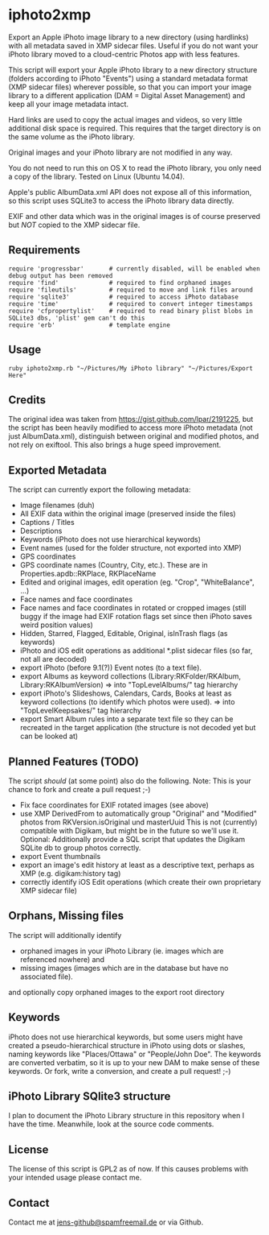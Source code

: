# iphoto2xmp
Export an Apple iPhoto image library to a new directory (using hardlinks) with all metadata saved in XMP sidecar files.
Useful if you do not want your iPhoto library moved to a cloud-centric Photos app with less features.

This script will export your Apple iPhoto library to a new directory structure (folders according to iPhoto "Events") using a standard metadata format (XMP sidecar files) wherever possible, so that you can import your image library to a different application (DAM = Digital Asset Management) and keep all your image metadata intact.

Hard links are used to copy the actual images and videos, so very little additional disk space is required. This requires that the target directory is on the same volume as the iPhoto library.

Original images and your iPhoto library are not modified in any way.

You do not need to run this on OS X to read the iPhoto library, you only need a copy of the library. Tested on Linux (Ubuntu 14.04).

Apple's public AlbumData.xml API does not expose all of this information, so this script uses SQLite3 to access the iPhoto library data directly.

EXIF and other data which was in the original images is of course preserved but *NOT* copied to the XMP sidecar file.


## Requirements

    require 'progressbar'       # currently disabled, will be enabled when debug output has been removed
    require 'find'              # required to find orphaned images
    require 'fileutils'         # required to move and link files around 
    require 'sqlite3'           # required to access iPhoto database
    require 'time'              # required to convert integer timestamps
    require 'cfpropertylist'    # required to read binary plist blobs in SQLite3 dbs, 'plist' gem can't do this
    require 'erb'               # template engine


## Usage

    ruby iphoto2xmp.rb "~/Pictures/My iPhoto library" "~/Pictures/Export Here"


## Credits
The original idea was taken from https://gist.github.com/lpar/2191225, but the script has been heavily modified to access more iPhoto metadata (not just AlbumData.xml), distinguish between original and modified photos, and not rely on exiftool. This also brings a huge speed improvement.


## Exported Metadata
The script can currently export the following metadata:

 * Image filenames (duh)
 * All EXIF data within the original image (preserved inside the files)
 * Captions / Titles
 * Descriptions
 * Keywords (iPhoto does not use hierarchical keywords)
 * Event names (used for the folder structure, not exported into XMP)
 * GPS coordinates
 * GPS coordinate names (Country, City, etc.). These are in Properties.apdb::RKPlace, RKPlaceName
 * Edited and original images, edit operation (eg. "Crop", "WhiteBalance", ...)
 * Face names and face coordinates
 * Face names and face coordinates in rotated or cropped images
   (still buggy if the image had EXIF rotation flags set since then iPhoto saves weird position values)
 * Hidden, Starred, Flagged, Editable, Original, isInTrash flags (as keywords)
 * iPhoto and iOS edit operations as additional *.plist sidecar files (so far, not all are decoded)
 * export iPhoto (before 9.1(?)) Event notes (to a text file).
 * export Albums as keyword collections (Library:RKFolder/RKAlbum, Library:RKAlbumVersion)
   => into "TopLevelAlbums/" tag hierarchy
 * export iPhoto's Slideshows, Calendars, Cards, Books at least as keyword collections (to identify which photos were used).
   => into "TopLevelKeepsakes/" tag hierarchy
 * export Smart Album rules into a separate text file so they can be recreated in the target application
   (the structure is not decoded yet but can be looked at)

## Planned Features (TODO)
The script *should* (at some point) also do the following.
Note: This is your chance to fork and create a pull request ;-)

 * Fix face coordinates for EXIF rotated images (see above)
 * use XMP DerivedFrom to automatically group "Original" and "Modified" photos from RKVersion.isOriginal und masterUuid
   This is not (currently) compatible with Digikam, but might be in the future so we'll use it.
   Optional: Additionally provide a SQL script that updates the Digikam SQLite db to group photos correctly.
 * export Event thumbnails
 * export an image's edit history at least as a descriptive text, perhaps as XMP (e.g. digikam:history tag)
 * correctly identify iOS Edit operations (which create their own proprietary XMP sidecar file)


## Orphans, Missing files
The script will additionally identify
 * orphaned images in your iPhoto Library (ie. images which are referenced nowhere) and
 * missing images (images which are in the database but have no associated file).

and optionally copy orphaned images to the export root directory 


## Keywords
iPhoto does not use hierarchical keywords, but some users might have created a pseudo-hierarchical structure in iPhoto using dots or slashes, naming keywords like "Places/Ottawa" or "People/John Doe". The keywords are converted verbatim, so it is up to your new DAM to make sense of these keywords. Or fork, write a conversion, and create a pull request! ;-)


## iPhoto Library SQlite3 structure
I plan to document the iPhoto Library structure in this repository when I have the time. Meanwhile, look at the source code comments.


## License
The license of this script is GPL2 as of now. If this causes problems with your intended usage please contact me.

## Contact
Contact me at jens-github@spamfreemail.de or via Github.

